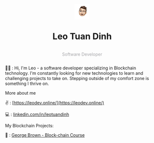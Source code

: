 <div style="display:flex; flex-direction:column; align-items: center">
    <img src="./avatar.png" alt="my icon" style="width: 50px;">
<h1>Leo Tuan Dinh</h1>
<p style="color:#a7a7aa">Software Developer</p>
</div>

👨‍🎓 : Hi, I'm Leo - a software developer specializing in Blockchain technology. I'm constantly looking for new technologies to learn and challenging projects to take on. Stepping outside of my comfort zone is something I thrive on.

More about me

✌ : [https://leodev.online/](https://leodev.online/)

💻 : [linkedin.com/in/leotuandinh](https://www.linkedin.com/in/leotuandinh/)

My Blockchain Projects:

🏫 : [George Brown - Block-chain Course](https://github.com/georgebrown-blockchain-2019-2020)
